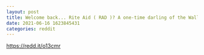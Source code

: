 ```yaml
--- 
layout: post 
title: Welcome back... Rite Aid ( RAD )? A one-time darling of the WallStreetBets OG crowd vies to make a comeback and regain its position among top meme stocks. ( $RAD earnings are due out Thursday, June 24, 2021 ) 
date: 2021-06-16 1623845431 
categories: reddit 
--- 
```

https://redd.it/o13cmr